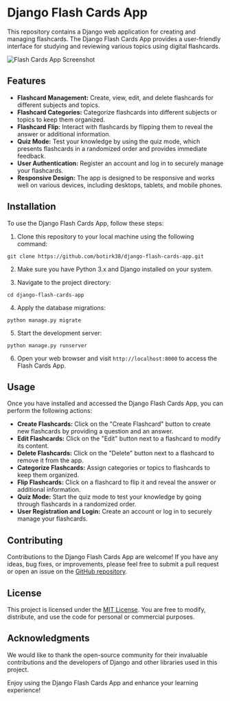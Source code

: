 # Django Flash Cards App

This repository contains a Django web application for creating and managing flashcards. The Django Flash Cards App provides a user-friendly interface for studying and reviewing various topics using digital flashcards.

![Flash Cards App Screenshot](flash-cards-app-screenshot.png)

## Features

- **Flashcard Management:** Create, view, edit, and delete flashcards for different subjects and topics.
- **Flashcard Categories:** Categorize flashcards into different subjects or topics to keep them organized.
- **Flashcard Flip:** Interact with flashcards by flipping them to reveal the answer or additional information.
- **Quiz Mode:** Test your knowledge by using the quiz mode, which presents flashcards in a randomized order and provides immediate feedback.
- **User Authentication:** Register an account and log in to securely manage your flashcards.
- **Responsive Design:** The app is designed to be responsive and works well on various devices, including desktops, tablets, and mobile phones.

## Installation

To use the Django Flash Cards App, follow these steps:

1. Clone this repository to your local machine using the following command:

`git clone https://github.com/botirk38/django-flash-cards-app.git`

2. Make sure you have Python 3.x and Django installed on your system.

3. Navigate to the project directory:

`cd django-flash-cards-app`

4. Apply the database migrations:

`python manage.py migrate`

5. Start the development server:

`python manage.py runserver`


6. Open your web browser and visit `http://localhost:8000` to access the Flash Cards App.

## Usage

Once you have installed and accessed the Django Flash Cards App, you can perform the following actions:

- **Create Flashcards:** Click on the "Create Flashcard" button to create new flashcards by providing a question and an answer.
- **Edit Flashcards:** Click on the "Edit" button next to a flashcard to modify its content.
- **Delete Flashcards:** Click on the "Delete" button next to a flashcard to remove it from the app.
- **Categorize Flashcards:** Assign categories or topics to flashcards to keep them organized.
- **Flip Flashcards:** Click on a flashcard to flip it and reveal the answer or additional information.
- **Quiz Mode:** Start the quiz mode to test your knowledge by going through flashcards in a randomized order.
- **User Registration and Login:** Create an account or log in to securely manage your flashcards.

## Contributing

Contributions to the Django Flash Cards App are welcome! If you have any ideas, bug fixes, or improvements, please feel free to submit a pull request or open an issue on the [GitHub repository](https://github.com/botirk38/django-flash-cards-app).

## License

This project is licensed under the [MIT License](LICENSE). You are free to modify, distribute, and use the code for personal or commercial purposes.

## Acknowledgments

We would like to thank the open-source community for their invaluable contributions and the developers of Django and other libraries used in this project.

Enjoy using the Django Flash Cards App and enhance your learning experience!



